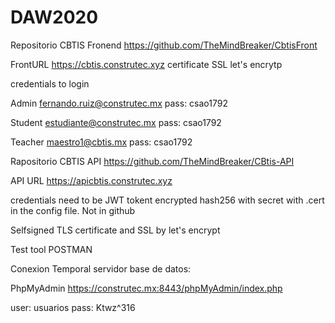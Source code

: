 # DAW2020

Repositorio CBTIS Fronend
https://github.com/TheMindBreaker/CbtisFront

FrontURL
https://cbtis.construtec.xyz
certificate SSL let's encrytp

credentials to login

Admin
fernando.ruiz@construtec.mx
pass: csao1792

Student
estudiante@construtec.mx
pass: csao1792

Teacher
maestro1@cbtis.mx
pass: csao1792


Rapositorio CBTIS API
https://github.com/TheMindBreaker/CBtis-API

API URL
https://apicbtis.construtec.xyz

credentials need to be JWT tokent encrypted hash256 with secret with .cert in the config file. Not in github

Selfsigned TLS certificate and SSL by let's encrypt

Test tool POSTMAN



Conexion Temporal servidor base de datos:

PhpMyAdmin
https://construtec.mx:8443/phpMyAdmin/index.php

user: usuarios
pass: Ktwz^316
